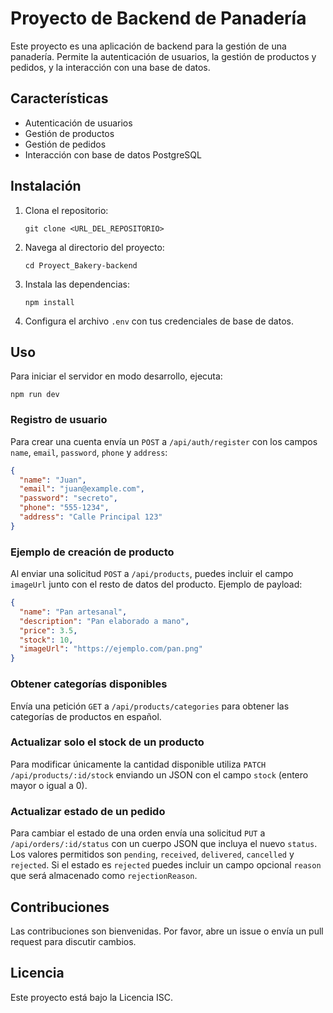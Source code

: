 # Proyecto de Backend de Panadería

Este proyecto es una aplicación de backend para la gestión de una panadería. Permite la autenticación de usuarios, la gestión de productos y pedidos, y la interacción con una base de datos.

## Características

- Autenticación de usuarios
- Gestión de productos
- Gestión de pedidos
- Interacción con base de datos PostgreSQL

## Instalación

1. Clona el repositorio:
   ```
   git clone <URL_DEL_REPOSITORIO>
   ```
2. Navega al directorio del proyecto:
   ```
   cd Proyect_Bakery-backend
   ```
3. Instala las dependencias:
   ```
   npm install
   ```
4. Configura el archivo `.env` con tus credenciales de base de datos.

## Uso

Para iniciar el servidor en modo desarrollo, ejecuta:
```
npm run dev
```

### Registro de usuario

Para crear una cuenta envía un `POST` a `/api/auth/register` con los campos
`name`, `email`, `password`, `phone` y `address`:

```json
{
  "name": "Juan",
  "email": "juan@example.com",
  "password": "secreto",
  "phone": "555-1234",
  "address": "Calle Principal 123"
}
```

### Ejemplo de creación de producto

Al enviar una solicitud `POST` a `/api/products`, puedes incluir el campo
`imageUrl` junto con el resto de datos del producto. Ejemplo de payload:

```json
{
  "name": "Pan artesanal",
  "description": "Pan elaborado a mano",
  "price": 3.5,
  "stock": 10,
  "imageUrl": "https://ejemplo.com/pan.png"
}
```

### Obtener categorías disponibles

Envía una petición `GET` a `/api/products/categories` para obtener las categorías
de productos en español.

### Actualizar solo el stock de un producto

Para modificar únicamente la cantidad disponible utiliza
`PATCH /api/products/:id/stock` enviando un JSON con el campo `stock` (entero
mayor o igual a 0).

### Actualizar estado de un pedido

Para cambiar el estado de una orden envía una solicitud `PUT` a
`/api/orders/:id/status` con un cuerpo JSON que incluya el nuevo `status`.
Los valores permitidos son `pending`, `received`, `delivered`, `cancelled` y
`rejected`. Si el estado es `rejected` puedes incluir un campo opcional
`reason` que será almacenado como `rejectionReason`.

## Contribuciones

Las contribuciones son bienvenidas. Por favor, abre un issue o envía un pull request para discutir cambios.

## Licencia

Este proyecto está bajo la Licencia ISC.
